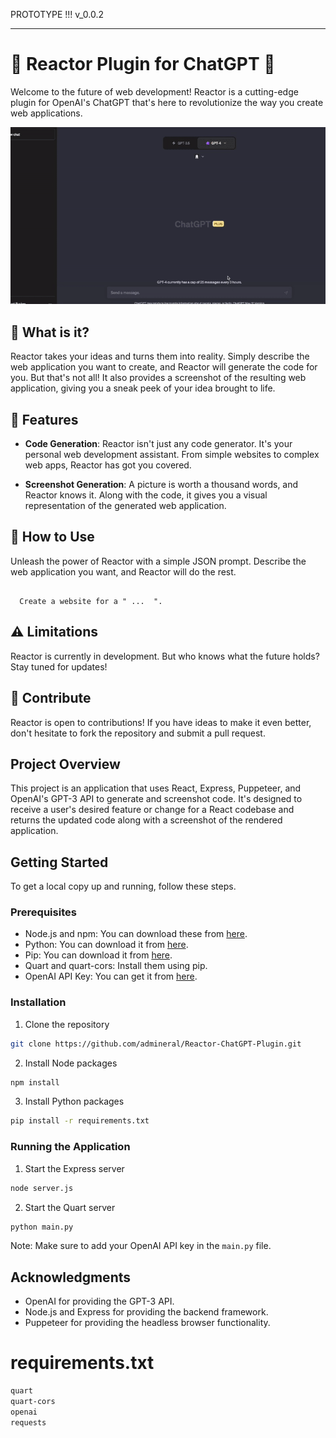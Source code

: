 PROTOTYPE !!! v_0.0.2

---

# 🚀 Reactor Plugin for ChatGPT 🚀

Welcome to the future of web development! Reactor is a cutting-edge plugin for OpenAI's ChatGPT that's here to revolutionize the way you create web applications.

![Reactor GIF](images/Reactor.gif)

## 🎯 What is it?

Reactor takes your ideas and turns them into reality. Simply describe the web application you want to create, and Reactor will generate the code for you. But that's not all! It also provides a screenshot of the resulting web application, giving you a sneak peek of your idea brought to life.

## 🌟 Features

- **Code Generation**: Reactor isn't just any code generator. It's your personal web development assistant. From simple websites to complex web apps, Reactor has got you covered.

- **Screenshot Generation**: A picture is worth a thousand words, and Reactor knows it. Along with the code, it gives you a visual representation of the generated web application.

## 🚀 How to Use

Unleash the power of Reactor with a simple JSON prompt. Describe the web application you want, and Reactor will do the rest.

```

  Create a website for a " ...  ".

```

## ⚠️ Limitations

Reactor is currently in development. But who knows what the future holds? Stay tuned for updates!

## 🙌 Contribute

Reactor is open to contributions! If you have ideas to make it even better, don't hesitate to fork the repository and submit a pull request.







## Project Overview

This project is an application that uses React, Express, Puppeteer, and OpenAI's GPT-3 API to generate and screenshot code. It's designed to receive a user's desired feature or change for a React codebase and returns the updated code along with a screenshot of the rendered application.

## Getting Started

To get a local copy up and running, follow these steps.

### Prerequisites

- Node.js and npm: You can download these from [here](https://nodejs.org/en/download/).
- Python: You can download it from [here](https://www.python.org/downloads/).
- Pip: You can download it from [here](https://pip.pypa.io/en/stable/installation/).
- Quart and quart-cors: Install them using pip.
- OpenAI API Key: You can get it from [here](https://beta.openai.com/signup/).

### Installation

1. Clone the repository
```bash
git clone https://github.com/admineral/Reactor-ChatGPT-Plugin.git
```
2. Install Node packages
```bash
npm install
```
3. Install Python packages
```bash
pip install -r requirements.txt
```

### Running the Application

1. Start the Express server
```bash
node server.js
```
2. Start the Quart server
```bash
python main.py
```

Note: Make sure to add your OpenAI API key in the `main.py` file.


## Acknowledgments

- OpenAI for providing the GPT-3 API.
- Node.js and Express for providing the backend framework.
- Puppeteer for providing the headless browser functionality.

# requirements.txt

```txt
quart
quart-cors
openai
requests
```


